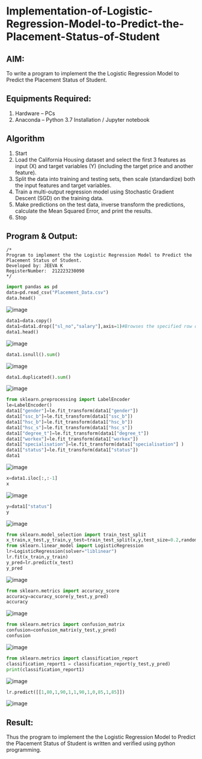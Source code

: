 # Implementation-of-Logistic-Regression-Model-to-Predict-the-Placement-Status-of-Student

## AIM:
To write a program to implement the the Logistic Regression Model to Predict the Placement Status of Student.

## Equipments Required:
1. Hardware – PCs
2. Anaconda – Python 3.7 Installation / Jupyter notebook

## Algorithm
1.  Start
2. Load the California Housing dataset and select the first 3 features as input (X) and target variables (Y) (including the target price and another feature).
3. Split the data into training and testing sets, then scale (standardize) both the input features and target variables.
4. Train a multi-output regression model using Stochastic Gradient Descent (SGD) on the training data.
5. Make predictions on the test data, inverse transform the predictions, calculate the Mean Squared Error, and print the results.
6. Stop

## Program & Output:
```
/*
Program to implement the the Logistic Regression Model to Predict the Placement Status of Student.
Developed by: JEEVA K
RegisterNumber:  212223230090
*/
```
```python
import pandas as pd
data=pd.read_csv("Placement_Data.csv")
data.head()
```

![image](https://github.com/user-attachments/assets/490a56a2-4c9a-480b-9857-6fdad7085c7a)

```python
data1=data.copy()
data1=data1.drop(["sl_no","salary"],axis=1)#Browses the specified row or column
data1.head()

```

![image](https://github.com/user-attachments/assets/a1984bf0-fa73-4c45-a072-f9b829880e39)

```python
data1.isnull().sum()
```

![image](https://github.com/user-attachments/assets/32686c90-cf04-4f22-9a76-b41f1e77707f)

```python
data1.duplicated().sum()
```

![image](https://github.com/user-attachments/assets/ae09249b-100d-4be1-af0f-a9e86cfccce0)

```python
from sklearn.preprocessing import LabelEncoder
le=LabelEncoder()
data1["gender"]=le.fit_transform(data1["gender"])
data1["ssc_b"]=le.fit_transform(data1["ssc_b"])
data1["hsc_b"]=le.fit_transform(data1["hsc_b"])
data1["hsc_s"]=le.fit_transform(data1["hsc_s"])
data1["degree_t"]=le.fit_transform(data1["degree_t"])
data1["workex"]=le.fit_transform(data1["workex"])
data1["specialisation"]=le.fit_transform(data1["specialisation"] )     
data1["status"]=le.fit_transform(data1["status"])       
data1 
```

![image](https://github.com/user-attachments/assets/67524388-af9e-4e27-b973-4278029335e8)

```python
x=data1.iloc[:,:-1]
x
```

![image](https://github.com/user-attachments/assets/584d8ad4-093c-43ea-88c8-9d1c6add9cc7)


```python
y=data1["status"]
y

```

![image](https://github.com/user-attachments/assets/24f3a626-d593-462b-aad9-8299c1bdb411)


```python
from sklearn.model_selection import train_test_split
x_train,x_test,y_train,y_test=train_test_split(x,y,test_size=0.2,random_state=0)
from sklearn.linear_model import LogisticRegression
lr=LogisticRegression(solver="liblinear")
lr.fit(x_train,y_train)
y_pred=lr.predict(x_test)
y_pred
```

![image](https://github.com/user-attachments/assets/c8ab2b70-7972-4bf1-b3ec-7fccedfb46a4)

```python
from sklearn.metrics import accuracy_score
accuracy=accuracy_score(y_test,y_pred)
accuracy
```

![image](https://github.com/user-attachments/assets/3c157556-0622-4f12-aa6e-53b628acad06)

```python
from sklearn.metrics import confusion_matrix
confusion=confusion_matrix(y_test,y_pred)
confusion
```

![image](https://github.com/user-attachments/assets/959838f4-8f21-4781-8815-333ed375a16d)

```python
from sklearn.metrics import classification_report
classification_report1 = classification_report(y_test,y_pred)
print(classification_report1)
```

![image](https://github.com/user-attachments/assets/d0f25f58-b84e-4058-bed0-33d5a152b759)

```python
lr.predict([[1,80,1,90,1,1,90,1,0,85,1,85]])

```

![image](https://github.com/user-attachments/assets/2d435be3-d60e-4b59-8605-119c29ba5da2)


## Result:
Thus the program to implement the the Logistic Regression Model to Predict the Placement Status of Student is written and verified using python programming.
